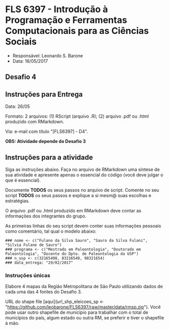 #  FLS 6397 - Introdução à Programação e Ferramentas Computacionais para as Ciências Sociais

- Responsável: Leonardo S. Barone
- Data: 16/05/2017

## Desafio 4

## Instruções para Entrega

Data: 26/05

Formato: 2 arquivos: (1) RScript (arquivo .R); (2) arquivo .pdf ou .html produzido com RMarkdown.

Via: e-mail com título "[FLS6397] - D4".

__OBS: Atividade depende do Desafio 3__

## Instruções para a atividade

Siga as instruções abaixo. Faça no arquivo de RMarkdown uma síntese de sua atividade e apresente apenas o essencial do código (você deve julgar o que é essencial).

Documente __TODOS__ os seus passos no arquivo de script. Comente no seu script __TODOS__ os seus passos e explique a si mesm@ suas escolhas e estratégias.

O arquivo .pdf ou .html produzido em RMarkdown deve contar as informações dos integrantes do grupo.

As primeiras linhas do seu script devem conter suas informações pessoais como comentário, tal qual o modelo abaixo:

```{r}
### nome <- c("Fulano da Silva Sauro", "Sauro da Silva Fulani", "Silvia Fulane de Sauro")
### programa <- c("Mestrado em Paleontologia", "Doutorado em Paleontologia", "Docente do Dpto. de Paleontologia da USP")
### n_usp <- c(32165498, 83216549, 98321654)
### data_entrega: "29/02/2017"
```

### Instruções únicas

Elabore 4 mapas da Região Metropolitana de São Paulo utilizando dados de cada uma das 4 fontes do Desafio 3.

URL do shape file [aqui](url_shp_eleicoes_sp <- "https://github.com/leobarone/FLS6397/raw/master/data/rmsp.zip"). Você pode usar outro shapefile de município para trabalhar com o total de municípios do país, algum estado ou outra RM, se preferir e tiver o shapefile à mão.